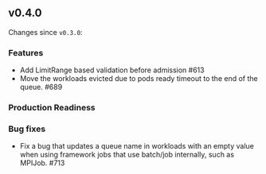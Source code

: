 ## v0.4.0

Changes since `v0.3.0`:

### Features

- Add LimitRange based validation before admission #613
- Move the workloads evicted due to pods ready timeout to the end of the queue. #689

### Production Readiness


### Bug fixes

- Fix a bug that updates a queue name in workloads with an empty value when using framework jobs that use batch/job internally, such as MPIJob. #713 
